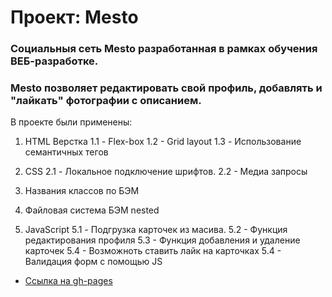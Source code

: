 # Проект: Mesto



### Социальныя сеть Mesto разработанная в рамках обучения ВЕБ-разработке.
### Mesto позволяет редактировать свой профиль, добавлять и "лайкать" фотографии с описанием.

В проекте были применены:
1. HTML Верстка 
  1.1 - Flex-box
  1.2 - Grid layout
  1.3 - Использование семантичных тегов

2. CSS
  2.1 - Локальное подключение шрифтов.
  2.2 - Медиа запросы

3. Названия классов по БЭМ

4. Файловая система БЭМ nested

5. JavaScript
  5.1 - Подгрузка карточек из масива.
  5.2 - Функция редактирования профиля
  5.3 - Функция добавления и удаление карточек
  5.4 - Возможноть ставить лайк на карточках
  5.4 - Валидация форм с помощью JS


* [Ссылка на gh-pages](https://darksick90.github.io/mesto/)
